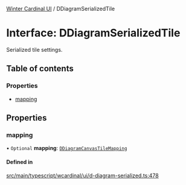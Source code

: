 [Winter Cardinal UI](../README.md) / DDiagramSerializedTile

# Interface: DDiagramSerializedTile

Serialized tile settings.

## Table of contents

### Properties

- [mapping](DDiagramSerializedTile.md#mapping)

## Properties

### mapping

• `Optional` **mapping**: [`DDiagramCanvasTileMapping`](DDiagramCanvasTileMapping.md)

#### Defined in

[src/main/typescript/wcardinal/ui/d-diagram-serialized.ts:478](https://github.com/winter-cardinal/winter-cardinal-ui/blob/v0.154.0/src/main/typescript/wcardinal/ui/d-diagram-serialized.ts#L478)
